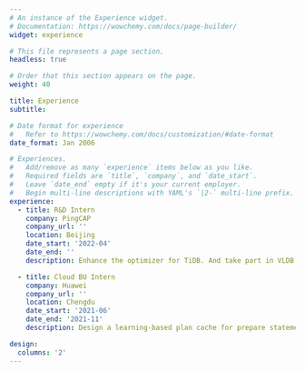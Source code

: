 ```yaml
---
# An instance of the Experience widget.
# Documentation: https://wowchemy.com/docs/page-builder/
widget: experience

# This file represents a page section.
headless: true

# Order that this section appears on the page.
weight: 40

title: Experience
subtitle:

# Date format for experience
#   Refer to https://wowchemy.com/docs/customization/#date-format
date_format: Jan 2006

# Experiences.
#   Add/remove as many `experience` items below as you like.
#   Required fields are `title`, `company`, and `date_start`.
#   Leave `date_end` empty if it's your current employer.
#   Begin multi-line descriptions with YAML's `|2-` multi-line prefix.
experience:
  - title: R&D Intern
    company: PingCAP
    company_url: ''
    location: Beijing
    date_start: '2022-04'
    date_end: ''
    description: Enhance the optimizer for TiDB. And take part in VLDB Summer School 2022 as a mentor.

  - title: Cloud BU Intern
    company: Huawei
    company_url: ''
    location: Chengdu
    date_start: '2021-06'
    date_end: '2021-11'
    description: Design a learning-based plan cache for prepare statement.

design:
  columns: '2'
---
```

